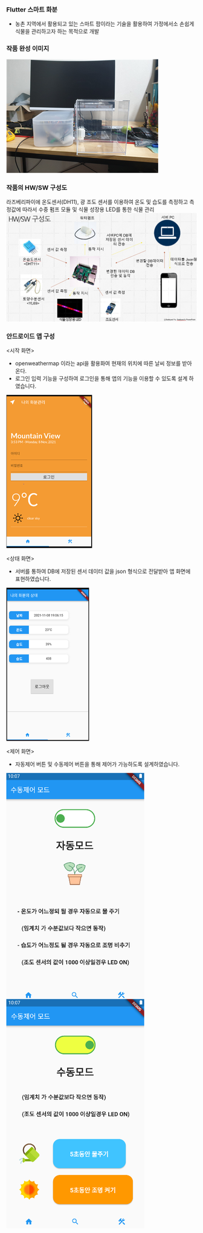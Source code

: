 ### Flutter 스마트 화분 
* 농촌 지역에서 활용되고 있는 스마트 팜이라는 기술을 활용하여 가정에서소 손쉽게 식물을 관리하고자 하는 목적으로 개발

### 작품 완성 이미지

<img src=".\scan\동작화면.png">

### 작품의 HW/SW 구성도
라즈베리파이에 온도센서(DH11), 광 조도 센서를 이용하여 온도 및 습도를 측정하고 측정값에 따라서 수중 펌프 모듈 및 식물 성장용 LED를 통한 식물 관리
<img src=".\scan\구성도.png">

### 안드로이드 앱 구성
<시작 화면>
* openweathermap 이라는 api을 활용화여 현재의 위치에 따른 날씨 정보를 받아온다.
* 로그인 입력 기능을 구성하여 로그인을 통해 앱의 기능을 이용할 수 있도록 설계 하였습니다.
<img src=".\scan\시작화면.png">

<상태 화면>
* 서버를 통하여 DB에 저장된 센서 데이터 값을 json 형식으로 전달받아 앱 화면에 표현하였습니다.
<img src=".\scan\상태화면.png">

<제어 화면>
* 자동제어 버튼 및 수동제어 버튼을 통해 제어가 가능하도록 설계하였습니다.
<img src=".\scan\자동제어.PNG" >
<img src=".\scan\수동제어.PNG" >